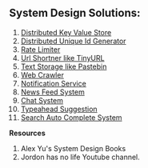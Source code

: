 ## System Design Solutions:

1. [Distributed Key Value Store](./KeyValueStore.md)
2. [Distributed Unique Id Generator](./UniqueIdGenerator.md)
3. [Rate Limiter](./RateLimiter.md)
4. [Url Shortner like TinyURL](./UrlShortner.md)
5. [Text Storage like Pastebin](./TextStorage.md)
6. [Web Crawler](./WebCrawler.md)
7. [Notification Service](./NotificationService.md)
8. [News Feed System](./NewsFeedSystem.md)
9. [Chat System](./ChatSystem.md)
10. [Typeahead Suggestion](./TypeAheadSuggestion.md)
11. [Search Auto Complete System](./SearchAutoCompleteSystem.md)

**Resources**
1. Alex Yu's System Design Books
2. Jordon has no life Youtube channel.